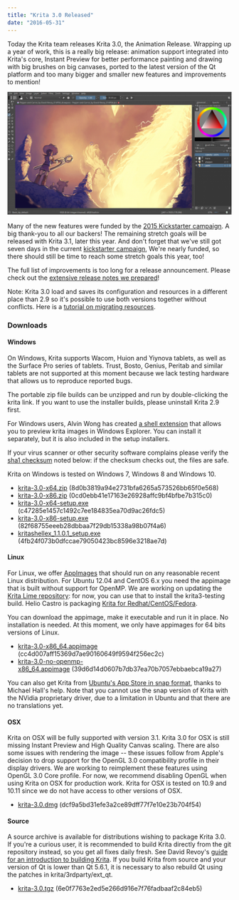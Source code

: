 ```yaml
---
title: "Krita 3.0 Released"
date: "2016-05-31"
---
```


Today the Krita team releases Krita 3.0, the Animation Release. Wrapping up a year of work, this is a really big release: animation support integrated into Krita's core, Instant Preview for better performance painting and drawing with big brushes on big canvases, ported to the latest version of the Qt platform and too many bigger and smaller new features and improvements to mention!

[![krita-3.0](images/krita-3.0-1024x559.png)](https://krita.org/wp-content/uploads/2016/05/krita-3.0.png)

Many of the new features were funded by the [2015 Kickstarter campaign](https://www.kickstarter.com/projects/krita/krita-free-paint-app-lets-make-it-faster-than-phot?ref=users). A big thank-you to all our backers! The remaining stretch goals will be released with Krita 3.1, later this year. And don't forget that we've still got seven days in the current [kickstarter campaign](https://www.kickstarter.com/projects/krita/krita-2016-lets-make-text-and-vector-art-awesome), We're nearly funded, so there should still be time to reach some stretch goals this year, too!

The full list of improvements is too long for a release announcement. Please check out the [extensive release notes we prepared](https://krita.org/krita-3-0-release-notes/)!

Note: Krita 3.0 load and saves its configuration and resources in a different place than 2.9 so it's possible to use both versions together without conflicts. Here is a [tutorial on migrating resources](https://docs.krita.org/KritaFAQ#My_resource_disappeared_with_installing_3.0.21_Did_Krita_delete_them.3F).

### Downloads

#### Windows

On Windows, Krita supports Wacom, Huion and Yiynova tablets, as well as the Surface Pro series of tablets. Trust, Bosto, Genius, Peritab and similar tablets are not supported at this moment because we lack testing hardware that allows us to reproduce reported bugs.

The portable zip file builds can be unzipped and run by double-clicking the krita link. If you want to use the installer builds, please uninstall Krita 2.9 first.

For Windows users, Alvin Wong has created [a shell extension](https://github.com/alvinhochun/KritaShellExtension) that allows you to preview krita images in Windows Explorer. You can install it separately, but it is also included in the setup installers.

If your virus scanner or other security software complains please verify the [sha1 checksum](https://en.wikipedia.org/wiki/SHA-1#Data_integrity) noted below: if the checksum checks out, the files are safe.

Krita on Windows is tested on Windows 7, Windows 8 and Windows 10.

- [krita-3.0-x64.zip](http://files.kde.org/krita/3/windows/krita-3.0-x64.zip) (8d0b3819a94e2731bfa6265a573526bb65f0e568)
- [krita-3.0-x86.zip](http://files.kde.org/krita/3/windows/krita-3.0-x86.zip) (0cd0ebb41e17163e26928affc9bf4bfbe7b315c0)
- [krita-3.0-x64-setup.exe](http://files.kde.org/krita/3/windows/krita-3.0-x64-setup.exe) (c47285e1457c1492c7ee184835ea70d9ac26fdc5)
- [krita-3.0-x86-setup.exe](http://files.kde.org/krita/3/windows/krita-3.0-x86-setup.exe) (82f68755eeeb28dbbaa7f29db15338a98b07f4a6)
- [kritashellex\_1.1.0.1\_setup.exe](http://files.kde.org/krita/3/windows/kritashellex-1.1.0.2-setup.exe) (4fb24f073b0dfccae79050423bc8596e3218ae7d)

#### Linux

For Linux, we offer [AppImages](http://appimage.org/) that should run on any reasonable recent Linux distribution. For Ubuntu 12.04 and CentOS 6.x you need the appimage that is built without support for OpenMP. We are working on updating the [Krita Lime repository](https://launchpad.net/~dimula73/+archive/ubuntu/krita): for now, you can use that to install the krita3-testing build. Helio Castro is packaging [Krita for Redhat/CentOS/Fedora](http://www.heliocastro.info/?p=241).

You can download the appimage, make it executable and run it in place. No installation is needed. At this moment, we only have appimages for 64 bits versions of Linux.

- [krita-3.0-x86\_64.appimage](http://files.kde.org/krita/3/linux/krita-3.0-x86_64.appimage)  (cc4d007aff15369d7ae90160649f9594f256ec2c)
- [krita-3.0-no-openmp-x86\_64.appimage](http://files.kde.org/krita/3/linux/krita-3.0-no-openmp-x86_64.appimage) (39d6d14d0607b7db37ea70b7057ebbaebca19a27)

You can also get Krita from [Ubuntu's App Store in snap format](https://uappexplorer.com/app/krita.krita), thanks to Michael Hall's help. Note that you cannot use the snap version of Krita with the NVidia proprietary driver, due to a limitation in Ubuntu and that there are no translations yet.

#### OSX

Krita on OSX will be fully supported with version 3.1. Krita 3.0 for OSX is still missing Instant Preview and High Quality Canvas scaling. There are also some issues with rendering the image -- these issues follow from Apple's decision to drop support for the OpenGL 3.0 compatibility profile in their display drivers. We are working to reimplement these features using OpenGL 3.0 Core profile. For now, we recommend disabling OpenGL when using Krita on OSX for production work. Krita for OSX is tested on 10.9 and 10.11 since we do not have access to other versions of OSX.

- [krita-3.0.dmg](http://files.kde.org/krita/3/osx/krita-3.0.dmg) (dcf9a5bd31efe3a2ce89dff77f7e10e23b704f54)

#### Source

A source archive is available for distributions wishing to package Krita 3.0. If you're a curious user, it is recommended to build Krita directly from the git repository instead, so you get all fixes daily fresh. See David Revoy's [guide for an introduction to building Krita](http://www.davidrevoy.com/article193/guide-building-krita-on-linux-for-cats). If you build Krita from source and your version of Qt is lower than Qt 5.6.1, it is necessary to also rebuild Qt using the patches in krita/3rdparty/ext\_qt.

- [krita-3.0.tgz](http://download.kde.org/stable/krita/3.0/krita-3.0.tgz.mirrorlist) (6e0f7763e2ed5e266d916e7f76fadbaaf2c84eb5)
